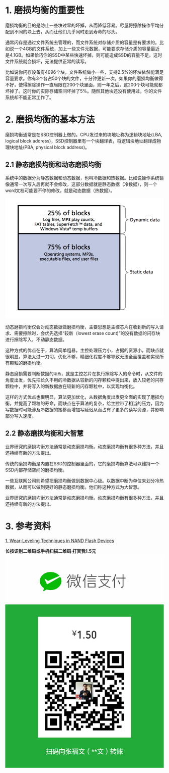 # 1. 磨损均衡的重要性
磨损均衡的目的是防止一些块过早的坏掉，从而降低容易。尽量将擦除操作平均分配到不同的块上去，从而让他们几乎同时走到寿命的尽头。

通常闪存是通过文件系统去管理的，而文件系统对存储介质的容量是有要求的。比如说一个4GB的文件系统，加上一些文件元数据，可能要求存储介质的容量最近是4.1GB。如果恰巧你的SSD中某些快速坏掉，则可能造成SSD的容量不足，这时文件系统就会损坏，无法提供正常的读写。

比如说你闪存设备有4096个块，文件系统做小一些，支持2.5%的坏块依然能满足容量要求。你有3个各占50个块的文件，十分钟更新一次。如果你的磨损均衡做得不好，使得擦除操作一直局限在200个块里面，则一年之后，这200个块可能就都坏掉了。这时你的实际存储空间坏掉了5%。随然其他块还没有使用过，你的文件系统却不能正常工作了。

# 2. 磨损均衡的基本方法
磨损均衡通常是在SSD控制器上做的。CPU发过来的块地址称为逻辑块地址(LBA, logical block address)，SSD控制器里有一个块翻译表，将逻辑块地址翻译成物理块地址(PBA, physical block address)。


##  2.1 静态磨损均衡和动态磨损均衡

系统中的数据分为静态数据和动态数据，也叫冷数据和热数据。比如说操作系统镜像通常一次写入后再就不会修改，这部分数据就是静态数据（冷数据），则一个word文档可能要不停的修改，就是动态数据（热数据）。

![](../assets/static-dynamic-data.png)

动态磨损均衡仅会对动态数据做磨损均衡，主要思想是主控芯片在收到新的写入请求、需要擦除时，会优先选择“较新（lowest erase count)”的没有数据的闪存块进行擦除写入，不动静态数据。

这种方式的优点在于，算法简单粗暴，主控处理压力小，占据的资源小，而缺点就很明显，算法太过一刀切，优化不够，精细化程度不够导致无法全面覆盖和实现所有颗粒的磨损均衡。

静态磨损需要判断数据的``冷热``，就是主控芯片在执行擦除写入的命令时，从文件的角度出发，优先把长久不用的冷数据从较新的闪存颗粒中提出来，放入较老的闪存颗粒中，并将写入的新数据放在较新的闪存颗粒中，以实现均衡化。

这样的方式优点也很明显，算法更加优化，从数据角度出发更全面的实现了磨损均衡，并提高了颗粒的寿命，而缺点在于算法的复杂，给主控带了相当的压力，因为写数据时可能涉及冷数据的搬移而增加写延迟从而占有了更多的读写资源，并影响部分写入速度。

## 2.2 静态磨损均衡和大智慧


业界研究的磨损均衡方法通常是动态磨损均衡。动态磨损均衡有很多种方法，并且还持续有新的方法提出。

传统的磨损均衡是内置在SSD的控制器里面的，它的磨损均衡算法可以维持一个SSD内部存储空间的磨损均衡。

一些互联网公司则希望把磨损均衡做到数据中心级。以数据中断为单位来划分冷热数据，从而可以做到更好的静态磨损均衡。他们称这种方式为大智慧。


业界研究的磨损均衡方法通常是动态磨损均衡。动态磨损均衡有很多种方法，并且还持续有新的方法提出。

# 3. 参考资料
[1. Wear-Leveling Techniques in NAND Flash Devices](docs/tn2942_nand_wear_leveling.pdf)

**长按识别二维码或手机扫描二维码
打赏我1.5元**
![](../assets/mm_facetoface_collect_qrcode_1486597617608.png)
